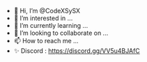 - 👋 Hi, I’m @CodeXSySX
- 👀 I’m interested in ...
- 🌱 I’m currently learning ...
- 💞️ I’m looking to collaborate on ...
- 📫 How to reach me ...
- ✨ Discord : https://discord.gg/VV5u4BJAfC
<!---
CodeXSySX/CodeXSySX is a ✨ special ✨ repository because its `README.md` (this file) appears on your GitHub profile.
You can click the Preview link to take a look at your changes.
--->
